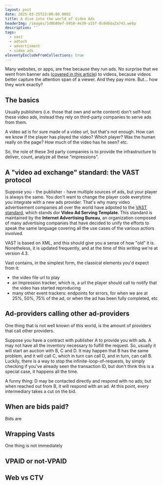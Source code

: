 ```yaml
---
layout: post
date: 2025-03-25T23:00:00.000Z
title: A dive into the world of Video Ads
headerImg: /images/1d8b80ef-b910-4e39-a15f-8c0d6da2a743.webp
description: ''
tags:
  - vast
  - adtech
  - advertisment
  - video ads
eleventyExcludeFromCollections: true
---
```


Many websites, or apps, are free because they run ads. No surprise that we went from banner ads ([covered in this article](https://michelenasti.com/2019/10/21/how-internet-ads-work "How internet ads work")) to videos, because videos better capture the attention span of a viewer. And they pay more. But... how they work exactly?

## The basics

Usually publishers (i.e. those that own and write content) don't self-host these video ads, instead they rely on third-party companies to serve ads from them.

A video ad is for sure made of a video url, but that's not enough. How can we know if the player has played the video? Which player? Was the human really on the page? How much of the video has he seen? etc.

So, the role of these 3rd party companies is to provide the infrastructure to deliver, count, analyze all these "impressions".

## A "video ad exchange" standard: the VAST protocol

Suppose you - the publisher - have multiple sources of ads, but your player is always the same. You don't want to change the player code everytime you integrate with a new ads provider. That's why many video advertisement companies all over the world have adpoted to the [VAST standard](https://iabtechlab.com/standards/vast/), which stands dor **Video Ad Serving Template**. This standard is maintained by the **Internet Advertising Bureau**, an organization composed of many advertising companies that have decided to unify the efforts to speak the same language covering all the use cases of the various actiors involved.

VAST is based on XML, and this should give you a sense of how "old" it is. Nonetheless, it is updated frequently, and at the time of this writing we're at version 4.3.

Vast contains, in the simplest form, the classical elements you'd expect from it:

* the video file url to play
* an Impression tracker, which is, a url the player should call to notify that the video has started reproducing
* many other event trackers: endpoints for errors, for when we are at 25%, 50%, 75% of the ad, or when the ad has been fully completed, etc

## Ad-providers calling other ad-providers

One thing that is not well known of this world, is the amount of providers that call other providers.

Suppose you have a contract with publisher A to provide you with ads. A may not have all the inventory necessary to fulfill the request. So, usually it will start an auction with B, C and D. It may happen that B has the same problem, and it will call C, which in turn can call D, and in turn, can call B. Luckily, there is a way to stop the infinite-loop-of-requests, by simply checking if you've already seen the transaction ID, but don't think this is a special case, it happens all the time.

A funny thing: D may be contacted directly and respond with no ads; but when reached out from B, it will respond with an ad. At this point, every intermediary takes a cut on the bid.

## When are bids paid?

Bids are

## Wrapping Vasts

One thing is not immediately

## VPAID or not-VPAID

## Web vs CTV
